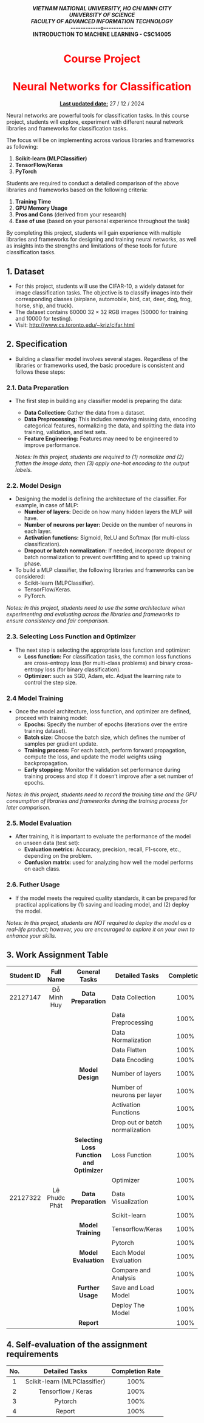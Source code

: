 <div style="text-align: center;">
    <i><b>VIETNAM NATIONAL UNIVERSITY, HO CHI MINH CITY</b></i>
    <br>
    <i><b>UNIVERSITY OF SCIENCE</b></i>  
    <br>
    <i><b>FACULTY OF ADVANCED INFORMATION TECHNOLOGY</b></i>
    <br>
    <b>------------o------------</b>
    <br> 
    <b>INTRODUCTION TO MACHINE LEARNING - CSC14005</b>
</div>

<h1 style="text-align: center; color: red;"><b>Course Project</b></h1>
<h1 style="text-align: center; color: red;"><b>Neural Networks for Classification</b></h1>

<div style = "text-align: center;"> <ins><b>Last updated date:</b></ins> 27 / 12 / 2024</div>

Neural networks are powerful tools for classification tasks. In this course project, students will explore, experiment with different neural network libraries and frameworks for classification tasks.

The focus will be on implementing across various libraries and frameworks as following:
1. **Scikit-learn (MLPClassifier)**
2. **TensorFlow/Keras**
3. **PyTorch**

Students are required to conduct a detailed comparison of the above libraries and frameworks based on the following criteria:
1. **Training Time**
2. **GPU Memory Usage**
3. **Pros and Cons** (derived from your research)
4. **Ease of use** (based on your personal experience throughout the task)

By completing this project, students will gain experience with multiple libraries and frameworks for designing and training neural networks, as well as insights into the strengths and limitations of these tools for future classification tasks.

## **1. Dataset**
* For this project, students will use the CIFAR-10, a widely dataset for image classification tasks. The objective is to classify images into their corresponding classes (airplane, automobile, bird, cat, deer, dog, frog, horse, ship, and truck).
* The dataset contains $60000$ $32 \times 32$ RGB images ($50000$ for training and $10000$ for testing).
* Visit: http://www.cs.toronto.edu/~kriz/cifar.html

## **2. Specification**
* Building a classifier model involves several stages. Regardless of the libraries or frameworks used, the basic procedure is consistent and follows these steps:
### **2.1. Data Preparation**
* The first step in building any classifier model is preparing the data:
  * **Data Collection:** Gather the data from a dataset.
  * **Data Preprocessing:** This includes removing missing data, encoding categorical features, normalizing the data, and splitting the data into training, validation, and test sets.
  * **Feature Engineering:** Features may need to be engineered to improve performance.
  
  *Notes: In this project, students are required to (1) normalize and (2) flatten the image data; then (3) apply one-hot encoding to the output labels.*
### **2.2. Model Design**
* Designing the model is defining the architecture of the classifier. For example, in case of MLP:
  * **Number of layers:** Decide on how many hidden layers the MLP will have.
  * **Number of neurons per layer:** Decide on the number of neurons in each layer.
  * **Activation functions:** Sigmoid, ReLU and Softmax (for multi-class classification).
  * **Dropout or batch normalization:** If needed, incorporate dropout or batch normalization to prevent overfitting and to speed up training phase.
* To build a MLP classifier, the following libraries and frameworks can be considered:
  * Scikit-learn (MLPClassifier).
  * TensorFlow/Keras.
  * PyTorch.

*Notes: In this project, students need to use the same architecture when experimenting and evaluating across the libraries and frameworks to ensure consistency and fair comparison.*
### **2.3. Selecting Loss Function and Optimizer**
* The next step is selecting the appropriate loss function and optimizer:
  * **Loss function:** For classification tasks, the common loss functions are cross-entropy loss (for multi-class problems) and binary cross-entropy loss (for binary classification).
  * **Optimizer:** such as SGD, Adam, etc. Adjust the learning rate to control the step size.
### **2.4 Model Training**
* Once the model architecture, loss function, and optimizer are defined, proceed with training model:
  * **Epochs:** Specify the number of epochs (iterations over the entire training dataset).
  * **Batch size:** Choose the batch size, which defines the number of samples per gradient update.
  * **Training process:** For each batch, perform forward propagation, compute the loss, and update the model weights using backpropagation.
  * **Early stopping:** Monitor the validation set performance during training process and stop if it doesn’t improve after a set number of epochs.
  
*Notes: In this project, students need to record the training time and the GPU consumption of libraries and frameworks during the training process for later comparison.*
### **2.5. Model Evaluation**
* After training, it is important to evaluate the performance of the model on unseen data (test set):
  * **Evaluation metrics:** Accuracy, precision, recall, F1-score, etc., depending on the problem.
  * **Confusion matrix:** used for analyzing how well the model performs on each class.
### **2.6. Futher Usage**
* If the model meets the required quality standards, it can be prepared for practical applications by (1) saving and loading model, and (2) deploy the model.

*Notes: In this project, students are NOT required to deploy the model as a real-life product; however, you are encouraged to explore it on your own to enhance your skills.*

## **3. Work Assignment Table**
| Student ID |   Full Name   |               General Tasks               | Detailed Tasks                  | Completion |
|:----------:|:-------------:|:-----------------------------------------:| ------------------------------- |:----------:|
|  22127147  |  Đỗ Minh Huy  |           **Data Preparation**            | Data Collection                 |    100%    |
|            |               |                                           | Data Preprocessing              |    100%    |
|            |               |                                           | Data Normalization              |    100%    |
|            |               |                                           | Data Flatten                    |    100%    |
|            |               |                                           | Data Encoding                   |    100%    |
|            |               |             **Model Design**              | Number of layers                |    100%    |
|            |               |                                           | Number of neurons per layer     |    100%    |
|            |               |                                           | Activation Functions            |    100%    |
|            |               |                                           | Drop out or batch normalization |    100%    |
|            |               | **Selecting Loss Function and Optimizer** | Loss Function                   |    100%    |
|            |               |                                           | Optimizer                       |    100%    |
|  22127322  | Lê Phước Phát |           **Data Preparation**            | Data Visualization              |    100%    |
|            |               |                                           | Scikit-learn                    |    100%    |
|            |               |            **Model Training**             | Tensorflow/Keras                |    100%    |
|            |               |                                           | Pytorch                         |    100%    |
|            |               |           **Model Evaluation**            | Each Model Evaluation           |    100%    |
|            |               |                                           | Compare and Analysis            |    100%    |
|            |               |             **Further Usage**             | Save and Load Model             |    100%    |
|            |               |                                           | Deploy The Model                |    100%    |
|            |               |                **Report**                 |                                 |    100%    |

## **4. Self-evaluation of the assignment requirements**
| No. |        Detailed Tasks        | Completion Rate |
|:---:|:----------------------------:|:---------------:|
|  1  | Scikit-learn (MLPClassifier) |     $100\%$     |
|  2  |      Tensorflow / Keras      |     $100\%$     |
|  3  |           Pytorch            |     $100\%$     |
|  4  |            Report            |     $100\%$     |